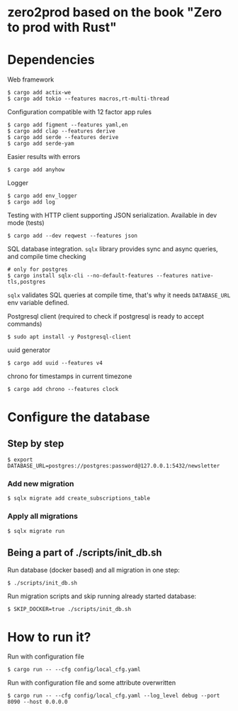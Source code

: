 zero2prod based on the book "Zero to prod with Rust"
====================================================

# Dependencies

Web framework

    $ cargo add actix-we
    $ cargo add tokio --features macros,rt-multi-thread 

Configuration compatible with 12 factor app rules

    $ cargo add figment --features yaml,en
    $ cargo add clap --features derive
    $ cargo add serde --features derive
    $ cargo add serde-yam

Easier results with errors

    $ cargo add anyhow


Logger

    $ cargo add env_logger
    $ cargo add log

Testing with HTTP client supporting JSON serialization. Available in dev mode (tests)

    $ cargo add --dev reqwest --features json

SQL database integration. `sqlx` library provides sync and async queries, and compile time checking

    # only for postgres
    $ cargo install sqlx-cli --no-default-features --features native-tls,postgres

`sqlx` validates SQL queries at compile time, that's why it needs `DATABASE_URL` env variable defined.

Postgresql client (required to check if postgresql is ready to accept commands)

    $ sudo apt install -y Postgresql-client

uuid generator

    $ cargo add uuid --features v4

chrono for timestamps in current timezone

    $ cargo add chrono --features clock

# Configure the database

## Step by step

    $ export DATABASE_URL=postgres://postgres:password@127.0.0.1:5432/newsletter

### Add new migration

    $ sqlx migrate add create_subscriptions_table

### Apply all migrations

    $ sqlx migrate run

## Being a part of ./scripts/init_db.sh

Run database (docker based) and all migration in one step:

    $ ./scripts/init_db.sh

Run migration scripts and skip running already started database:

    $ SKIP_DOCKER=true ./scripts/init_db.sh

# How to run it?

Run with configuration file

    $ cargo run -- --cfg config/local_cfg.yaml

Run with configuration file and some attribute overwritten

    $ cargo run -- --cfg config/local_cfg.yaml --log_level debug --port 8090 --host 0.0.0.0
